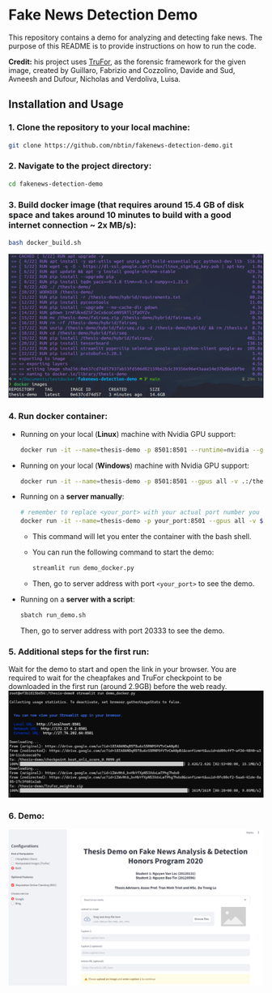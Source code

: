 # Fake News Detection Demo

This repository contains a demo for analyzing and detecting fake news. The purpose of this README is to provide instructions on how to run the code.

**Credit:** his project uses [TruFor](https://grip-unina.github.io/TruFor/), as the forensic framework for the given image, created by Guillaro, Fabrizio and Cozzolino, Davide and Sud, Avneesh and Dufour, Nicholas and Verdoliva, Luisa.


## Installation and Usage

### 1. Clone the repository to your local machine:

```bash
git clone https://github.com/nbtin/fakenews-detection-demo.git
```

### 2. Navigate to the project directory:

```bash
cd fakenews-detection-demo
```

### 3. Build docker image (that requires around 15.4 GB of disk space and takes around 10 minutes to build with a good internet connection ~ 2x MB/s):

```bash
bash docker_build.sh
```
<img src="assets/build_dockerimage.png">

### 4. Run docker container:
- Running on your local (**Linux**) machine with Nvidia GPU support:

    ```bash
    docker run -it --name=thesis-demo -p 8501:8501 --runtime=nvidia --gpus all -v $(realpath ./):/thesis-demo/ thesis-demo bash
    
    ```
- Running on your local (**Windows**) machine with Nvidia GPU support:

    ```bash
    docker run -it --name=thesis-demo -p 8501:8501 --gpus all -v .:/thesis-demo/ thesis-demo bash
    ```
- Running on a **server manually**:

    ```bash
    # remember to replace <your_port> with your actual port number you want to map to the container port 8501.
    docker run -it --name=thesis-demo -p your_port:8501 --gpus all -v $(realpath ./):/thesis-demo/ thesis-demo bash
    ```

    - This command will let you enter the container with the bash shell. 
    
    - You can run the following command to start the demo:
    
        ```bash
        streamlit run demo_docker.py
        ```
    - Then, go to server address with port `<your_port>` to see the demo.

- Running on a **server with a script**:

    ```bash
    sbatch run_demo.sh
    ```
    Then, go to server address with port 20333 to see the demo.
### 5. Additional steps for the first run:
Wait for the demo to start and open the link in your browser. You are required to wait for the cheapfakes and TruFor checkpoint to be downloaded in the first run (around 2.9GB) before the web ready.
<img src="assets/download_checkpoints.png">

### 6. Demo:
<img src="assets/demo.png">

